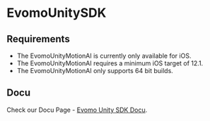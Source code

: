 # EvomoUnitySDK

## Requirements

- The EvomoUnityMotionAI is currently only available for iOS.
- The EvomoUnityMotionAI requires a minimum iOS target of 12.1.
- The EvomoUnityMotionAI only supports 64 bit builds.



## Docu

Check our Docu Page - [Evomo Unity SDK Docu](https://evomo.github.io/motionAI-docu/docs/getStartedUnity).
